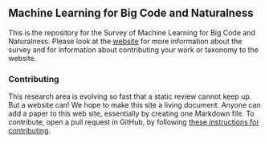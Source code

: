 ## Machine Learning for Big Code and Naturalness


This is the repository for the Survey of Machine Learning for Big Code and Naturalness.
Please look at the [website](https://ml4code.github.io) for more information about
the survey and for information about contributing your work or taxonomy to the website.


### Contributing

This research area is evolving so fast that a static review cannot keep up.
But a website can! We hope to make this site a living document.
Anyone can add a paper to this web site, essentially by creating one Markdown file.
 To contribute, open a pull request in GitHub, by following [these instructions 
for contributing](contributing.markdown).
